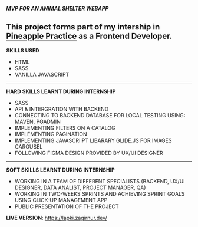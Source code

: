 **_MVP FOR AN ANIMAL SHELTER WEBAPP_**

This project forms part of my intership in [Pineapple Practice](https://pnpl.site/) as a Frontend Developer.
-----------------------------------------------------

**SKILLS USED**
- HTML
- SASS
- VANILLA JAVASCRIPT
-----------------------------------------------------

**HARD SKILLS LEARNT DURING INTERNSHIP**
- SASS
- API & INTERGRATION WITH BACKEND
- CONNECTING TO BACKEND DATABASE FOR LOCAL TESTING USING: MAVEN, PGADMIN
- IMPLEMENTING FILTERS ON A CATALOG
- IMPLEMENTING PAGINATION
- IMPLEMENTING JAVASCRIIPT LIBARARY GLIDE.JS FOR IMAGES CAROUSEL
- FOLLOWING FIGMA DESIGN PROVIDED BY UX/UI DESIGNER
-----------------------------------------------------

**SOFT SKILLS LEARNT DURING INTERNSHIP**
- WORKING IN A TEAM OF DIFFERENT SPECIALISTS (BACKEND, UX/UI DESIGNER, DATA ANALIST, PROJECT MANAGER, QA)
- WORKING IN TWO-WEEKS SPRINTS AND ACHIEVING SPRINT GOALS USING CLICK-UP MANAGEMENT APP
- PUBLIC PRESENTATION OF THE PROJECT



**LIVE VERSION**: https://lapki.zagirnur.dev/
